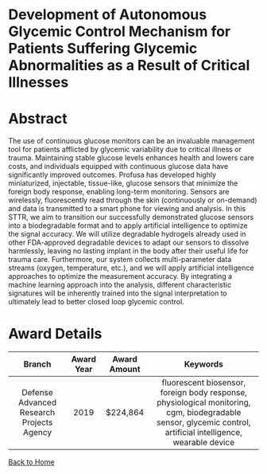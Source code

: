 
Development of Autonomous Glycemic Control Mechanism for Patients Suffering Glycemic Abnormalities as a Result of Critical Illnesses
====================================================================================================================================

# Abstract


The use of continuous glucose monitors can be an invaluable management tool for patients afflicted by glycemic variability due to critical illness or trauma. Maintaining stable glucose levels enhances health and lowers care costs, and individuals equipped with continuous glucose data have significantly improved outcomes. Profusa has developed highly miniaturized, injectable, tissue-like, glucose sensors that minimize the foreign body response, enabling long-term monitoring. Sensors are wirelessly, fluorescently read through the skin (continuously or on-demand) and data is transmitted to a smart phone for viewing and analysis. In this STTR, we aim to transition our successfully demonstrated glucose sensors into a biodegradable format and to apply artificial intelligence to optimize the signal accuracy. We will utilize degradable hydrogels already used in other FDA-approved degradable devices to adapt our sensors to dissolve harmlessly, leaving no lasting implant in the body after their useful life for trauma care. Furthermore, our system collects multi-parameter data streams (oxygen, temperature, etc.), and we will apply artificial intelligence approaches to optimize the measurement accuracy. By integrating a machine learning approach into the analysis, different characteristic signatures will be inherently trained into the signal interpretation to ultimately lead to better closed loop glycemic control.  

# Award Details

|Branch|Award Year|Award Amount|Keywords|
| :---: | :---: | :---: | :---: |
|Defense Advanced Research Projects Agency|2019|$224,864|fluorescent biosensor, foreign body response, physiological monitoring, cgm, biodegradable sensor, glycemic control, artificial intelligence, wearable device|
  
  


[Back to Home](https://github.com/chrischow/dod_sbir_awards#1203)